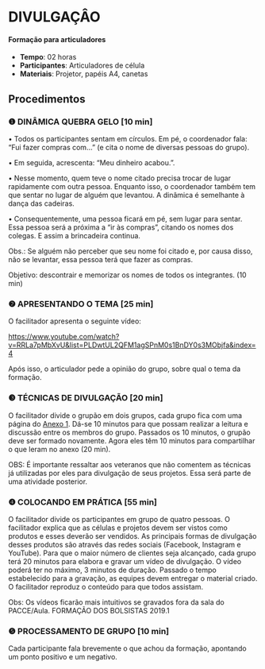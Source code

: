 # DIVULGAÇÂO
#### Formação para articuladores


- **Tempo**: 02 horas
- **Participantes**:  Articuladores de célula
- **Materiais**: Projetor, papéis A4, canetas

## Procedimentos

### ❶ DINÂMICA QUEBRA GELO [10 min]

• Todos os participantes sentam em círculos. Em pé, o coordenador fala: “Fui fazer compras com…” (e cita o nome de diversas pessoas do grupo).

• Em seguida, acrescenta: “Meu dinheiro acabou.”.

• Nesse momento, quem teve o nome citado precisa trocar de lugar rapidamente com outra pessoa. Enquanto isso, o coordenador também tem que sentar no lugar de alguém que levantou. A dinâmica é semelhante à dança das cadeiras.

• Consequentemente, uma pessoa ficará em pé, sem lugar para sentar. Essa pessoa será a próxima a “ir às compras”, citando os nomes dos colegas. E assim a brincadeira continua.

Obs.: Se alguém não perceber que seu nome foi citado e, por causa disso, não se levantar, essa pessoa terá que fazer as compras.

Objetivo: descontrair e memorizar os nomes de todos os integrantes. (10 min)

### ❷ APRESENTANDO O TEMA [25 min]
O facilitador apresenta o seguinte vídeo:

https://www.youtube.com/watch?v=RRLa7pMbXvU&list=PLDwtUL2QFM1agSPnM0s1BnDY0s3MObjfa&index=4

Após isso, o articulador pede a opinião do grupo, sobre qual o tema da formação.


### ❸ TÉCNICAS DE DIVULGAÇÃO  [20 min]

O facilitador divide o grupão em dois grupos, cada grupo fica com uma página do [Anexo 1](anexo1.pdf). 
Dá-se 10 minutos para que possam realizar a leitura e discussão entre os membros do grupo.
Passados os 10 minutos, o grupão deve ser formado novamente. Agora eles têm 10 minutos para compartilhar o que leram no anexo (20 min).

OBS: É importante ressaltar aos veteranos que não comentem as técnicas já utilizadas por eles para divulgação de seus projetos. Essa será parte de uma atividade posterior.

### ❹ COLOCANDO EM PRÁTICA  [55 min]

O facilitador divide os participantes em grupo de quatro pessoas.
O facilitador explica que as células e projetos devem ser vistos como produtos e esses deverão ser vendidos. As principais formas de divulgação desses produtos são através das redes sociais (Facebook, Instagram e YouTube). Para que o maior número de clientes seja alcançado, cada grupo terá 20 minutos para elabora e gravar um vídeo de divulgação. O vídeo poderá ter no máximo, 3 minutos de duração.
Passado o tempo estabelecido para a gravação, as equipes devem entregar o material criado. O facilitador reproduz o conteúdo para que todos assistam.

Obs: Os vídeos ficarão mais intuitivos se gravados fora da sala do PACCE/Aula.
FORMAÇÃO DOS BOLSISTAS 2019.1

### ❺ PROCESSAMENTO DE GRUPO [10 min]

Cada participante fala brevemente o que achou da formação, apontando um ponto positivo e um negativo.
